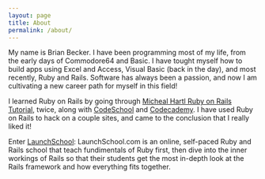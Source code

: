 ```yaml
---
layout: page
title: About
permalink: /about/
---
```


My name is Brian Becker. I have been programming most of my life, from the early days of Commodore64 and Basic. I have tought myself how to build apps using Excel and Access, Visual Basic (back in the day), and most recently, Ruby and Rails. Software has always been a passion, and now I am cultivating a new career path for myself in this field!

I learned Ruby on Rails by going through [Micheal Hartl Ruby on Rails Tutorial][ruby-on-rails-tutorial-home], twice, along with [CodeSchool][codeschool-home] and [Codecademy][codecademy-home]. I have used Ruby on Rails to hack on a couple sites, and came to the conclusion that I really liked it!

Enter [LaunchSchool][launchschool-home]: 
LaunchSchool.com is an online, self-paced Ruby and Rails school that teach fundimentals of Ruby first, then dive into the inner workings of Rails so that their students get the most in-depth look at the Rails framework and how everything fits together.



[ruby-on-rails-tutorial-home]: https://www.railstutorial.org/book
[codeschool-home]: https://www.codeschool.com/
[codecademy-home]: https://www.codecademy.com/
[launchschool-home]: https://www.launchschool.com/